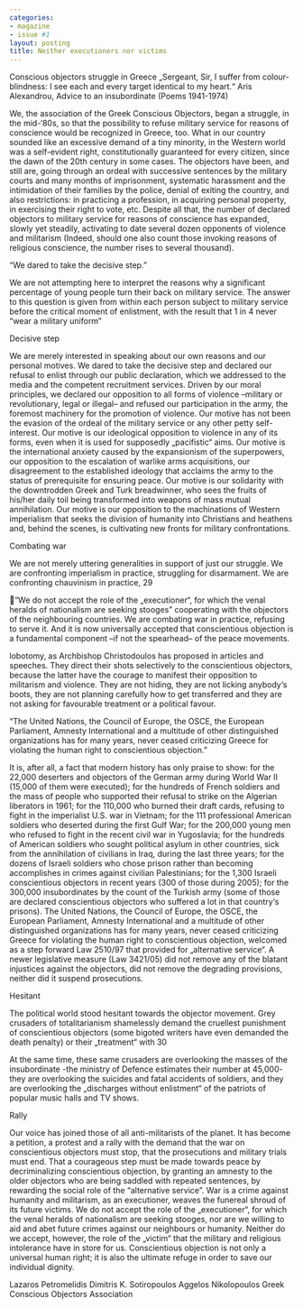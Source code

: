 ```yaml
---
categories:
- magazine
- issue #1
layout: posting
title: Neither executioners nor victims
---
```


Conscious objectors struggle in Greece
„Sergeant, Sir, I suffer from colour-blindness: I see each and every
target identical to my heart.“
Aris Alexandrou, Advice to an insubordinate (Poems 1941-1974)

We, the association of the Greek Conscious Objectors,
began a struggle, in the mid-‘80s, so that the possibility to
refuse military service for reasons of conscience would be
recognized in Greece, too. What in our country sounded
like an excessive demand of a tiny minority, in the
Western world was a self-evident right, constitutionally
guaranteed for every citizen, since the dawn of the 20th
century in some cases.
The objectors have been, and still are, going through an ordeal
with successive sentences by the military courts and many months
of imprisonment, systematic harassment and the intimidation
of their families by the police, denial of exiting the country, and
also restrictions: in practicing a profession, in acquiring personal
property, in exercising their right to vote, etc.
Despite all that, the number of declared objectors to military
service for reasons of conscience has expanded, slowly yet
steadily, activating to date several dozen opponents of violence and
militarism (Indeed, should one also count those invoking reasons of
religious conscience, the number rises to several thousand).

“We dared to take the decisive step.”

We are not attempting here to interpret the reasons why a significant
percentage of young people turn their back on military service. The
answer to this question is given from within each person subject to
military service before the critical moment of enlistment, with the
result that 1 in 4 never “wear a military uniform”

Decisive step

We are merely interested in speaking about our own
reasons and our personal motives. We dared to take the
decisive step and declared our refusal to enlist through
our public declaration, which we addressed to the media
and the competent recruitment services. Driven by our
moral principles, we declared our opposition to all forms
of violence –military or revolutionary, legal or illegal– and
refused our participation in the army, the foremost
machinery for the promotion of violence.
Our motive has not been the evasion of the ordeal of
the military service or any other petty self-interest. Our
motive is our ideological opposition to violence in any of
its forms, even when it is used for supposedly „pacifistic“
aims. Our motive is the international anxiety caused by
the expansionism of the superpowers, our opposition to the
escalation of warlike arms acquisitions, our disagreement to
the established ideology that acclaims the army to the status
of prerequisite for ensuring peace.
Our motive is our solidarity with the downtrodden
Greek and Turk breadwinner, who sees the fruits of
his/her daily toil being transformed into weapons of mass
mutual annihilation. Our motive is our opposition to the
machinations of Western imperialism that seeks the division
of humanity into Christians and heathens and, behind the
scenes, is cultivating new fronts for military confrontations.

Combating war

We are not merely uttering generalities in support of just
our struggle.
We are confronting imperialism in practice, struggling for
disarmament. We are confronting chauvinism in practice,
29

“We do not accept the role of the „executioner“,
for which the venal heralds of nationalism are
seeking stooges”
cooperating with the objectors of the neighbouring countries. We
are combating war in practice, refusing to serve it. And it is now
universally accepted that conscientious objection is a fundamental
component –if not the spearhead– of the peace movements.

lobotomy, as Archbishop Christodoulos has proposed in articles and
speeches. They direct their shots selectively to the conscientious
objectors, because the latter have the courage to manifest their
opposition to militarism and violence. They are not hiding, they are
not licking anybody‘s boots, they are not planning carefully how to
get transferred and they are not asking for favourable treatment or
a political favour.

“The United Nations, the Council of Europe,
the OSCE, the European Parliament, Amnesty International and a multitude of other distinguished organizations has for many years,
never ceased criticizing Greece for violating
the human right to conscientious objection.”

It is, after all, a fact that modern history has only praise to show:
for the 22,000 deserters and objectors of the German army during World
War II (15,000 of them were executed);
for the hundreds of French soldiers and the mass of people who supported
their refusal to strike on the Algerian liberators in 1961;
for the 110,000 who burned their draft cards, refusing to fight in the
imperialist U.S. war in Vietnam;
for the 111 professional American soldiers who deserted during the first
Gulf War;
for the 200,000 young men who refused to fight in the recent civil war in
Yugoslavia;
for the hundreds of American soldiers who sought political asylum in other
countries, sick from the annihilation of civilians in Iraq, during the last
three years;
for the dozens of Israeli soldiers who chose prison rather than becoming
accomplishes in crimes against civilian Palestinians;
for the 1,300 Israeli conscientious objectors in recent years (300 of those
during 2005);
for the 300,000 insubordinates by the count of the Turkish army (some of
those are declared conscientious objectors who suffered a lot in that country‘s
prisons).
The United Nations, the Council of Europe, the OSCE, the
European Parliament, Amnesty International and a multitude of
other distinguished organizations has for many years, never ceased
criticizing Greece for violating the human right to conscientious
objection, welcomed as a step forward Law 2510/97 that provided
for „alternative service“. A newer legislative measure (Law
3421/05) did not remove any of the blatant injustices against the
objectors, did not remove the degrading provisions, neither did it
suspend prosecutions.

Hesitant

The political world stood hesitant towards the objector movement.
Grey crusaders of totalitarianism shamelessly demand the cruellest
punishment of conscientious objectors (some bigoted writers
have even demanded the death penalty) or their „treatment“ with
30

At the same time, these same crusaders are overlooking the masses
of the insubordinate -the ministry of Defence estimates their
number at 45,000- they are overlooking the suicides and fatal
accidents of soldiers, and they are overlooking the „discharges
without enlistment“ of the patriots of popular music halls and TV
shows.

Rally

Our voice has joined those of all anti-militarists of the planet. It
has become a petition, a protest and a rally with the demand that
the war on conscientious objectors must stop, that the prosecutions
and military trials must end. That a courageous step must be
made towards peace by decriminalizing conscientious objection,
by granting an amnesty to the older objectors who are being
saddled with repeated sentences, by rewarding the social role of the
“alternative service”.
War is a crime against humanity and militarism, as an executioner,
weaves the funereal shroud of its future victims. We do not
accept the role of the „executioner“, for which the venal heralds
of nationalism are seeking stooges, nor are we willing to aid and
abet future crimes against our neighbours or humanity. Neither do
we accept, however, the role of the „victim“ that the military and
religious intolerance have in store for us.
Conscientious objection is not only a universal human right; it is
also the ultimate refuge in order to save our individual dignity.

Lazaros Petromelidis
Dimitris K. Sotiropoulos
Aggelos Nikolopoulos
Greek Conscious Objectors Association